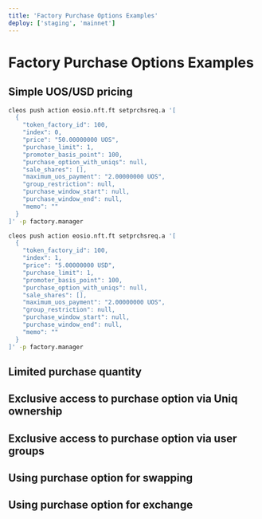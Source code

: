```yaml
---
title: 'Factory Purchase Options Examples'
deploy: ['staging', 'mainnet']
---
```



# Factory Purchase Options Examples

## Simple UOS/USD pricing

```sh
cleos push action eosio.nft.ft setprchsreq.a '[
  {
    "token_factory_id": 100,
    "index": 0,
    "price": "50.00000000 UOS",
    "purchase_limit": 1,
    "promoter_basis_point": 100,
    "purchase_option_with_uniqs": null,
    "sale_shares": [],
    "maximum_uos_payment": "2.00000000 UOS",
    "group_restriction": null,
    "purchase_window_start": null,
    "purchase_window_end": null,
    "memo": ""
  }
]' -p factory.manager
```

```sh
cleos push action eosio.nft.ft setprchsreq.a '[
  {
    "token_factory_id": 100,
    "index": 1,
    "price": "5.00000000 USD",
    "purchase_limit": 1,
    "promoter_basis_point": 100,
    "purchase_option_with_uniqs": null,
    "sale_shares": [],
    "maximum_uos_payment": "2.00000000 UOS",
    "group_restriction": null,
    "purchase_window_start": null,
    "purchase_window_end": null,
    "memo": ""
  }
]' -p factory.manager
```

## Limited purchase quantity



## Exclusive access to purchase option via Uniq ownership



## Exclusive access to purchase option via user groups



## Using purchase option for swapping



## Using purchase option for exchange

